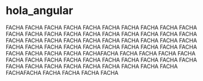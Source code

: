 # hola_angular
FACHA FACHA FACHA FACHA FACHA FACHA FACHA FACHA FACHA FACHA FACHA FACHA FACHA FACHA FACHA FACHA FACHA FACHA FACHA FACHA FACHA FACHA FACHA FACHA FACHA
FACHA FACHA FACHA FACHA FACHA FACHA FACHA FACHA FACHA FACHA FACHA FACHA FACHA FACHA FACHA FACHA FACHA FACHA FACHA FACHAFACHA FACHA FACHA FACHA FACHA
FACHA FACHA FACHA FACHA FACHA FACHA FACHA FACHA FACHA FACHA FACHA FACHA FACHA FACHA FACHA FACHA FACHA FACHA FACHA FACHAFACHA FACHA FACHA FACHA FACHA
